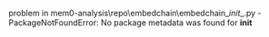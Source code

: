 problem in mem0-analysis\repo\embedchain\embedchain\__init__.py - PackageNotFoundError: No package metadata was found for __init__
